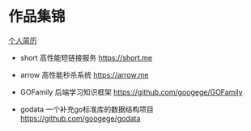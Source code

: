 # 作品集锦
[个人简历](./me.pdf)



- short 高性能短链接服务 https://short.me

- arrow 高性能秒杀系统 https://arrow.me

- GOFamily 后端学习知识框架 https://github.com/googege/GOFamily

- godata 一个补充go标准库的数据结构项目 https://github.com/googege/godata
